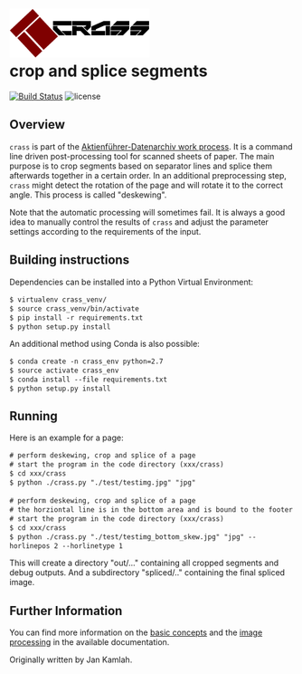 ![crass logo](doc/img/crass_logo.png)  
crop and splice segments  
========================  
[![Build Status](https://travis-ci.org/UB-Mannheim/crass.svg?branch=master)](https://travis-ci.org/jkamlah/UB-Mannheim/crass)
![license](https://img.shields.io/badge/license-Apache%20License%202.0-blue.svg)


Overview
--------

`crass` is part of the [Aktienführer-Datenarchiv work process][akf-link]. 
It is a command line driven post-processing tool for scanned sheets of paper.
The main purpose is to crop segments based on separator lines and splice them afterwards
together in a certain order. In an additional preprocessing step, `crass` might detect
the rotation of the page and will rotate it to the correct
angle. This process is called "deskewing".

Note that the automatic processing will sometimes fail. It is always a
good idea to manually control the results of `crass` and adjust the
parameter settings according to the requirements of the input. 


Building instructions
---------------------

Dependencies can be installed into a Python Virtual Environment:

    $ virtualenv crass_venv/  
    $ source crass_venv/bin/activate  
    $ pip install -r requirements.txt  
    $ python setup.py install  

An additional method using Conda is also possible:

    $ conda create -n crass_env python=2.7  
    $ source activate crass_env  
    $ conda install --file requirements.txt 
    $ python setup.py install  

Running
-------

Here is an example for a page:

    # perform deskewing, crop and splice of a page
    # start the program in the code directory (xxx/crass)
    $ cd xxx/crass
    $ python ./crass.py "./test/testimg.jpg" "jpg" 
    
    # perform deskewing, crop and splice of a page 
    # the horziontal line is in the bottom area and is bound to the footer
    # start the program in the code directory (xxx/crass)
    $ cd xxx/crass
    $ python ./crass.py "./test/testimg_bottom_skew.jpg" "jpg" --horlinepos 2 --horlinetype 1

This will create a directory "out/..." containing all cropped
segments and debug outputs. And a subdirectory "spliced/.."
containing the final spliced image.

Further Information
-------------------

You can find more information on the [basic concepts][basic-link] and the
[image processing][img-link] in the available documentation.

Originally written by Jan Kamlah.

[akf-link]: https://digi.bib.uni-mannheim.de/aktienfuehrer/
[basic-link]: doc/basic-concepts.md
[img-link]: doc/image-processing.md
